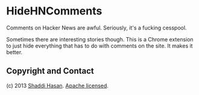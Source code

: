 HideHNComments
==============

Comments on Hacker News are awful. Seriously, it's a fucking cesspool.

Sometimes there are interesting stories though. This is a Chrome extension to
just hide everything that has to do with comments on the site. It makes it
better.

Copyright and Contact
-------------------------------

(c) 2013 [Shaddi Hasan](http://cs.berkeley.edu/~shaddi). [Apache licensed](http://www.apache.org/licenses/LICENSE-2.0.html).
